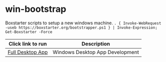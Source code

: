 # win-bootstrap

Boxstarter scripts to setup a new windows machine.
`. { Invoke-WebRequest -useb https://boxstarter.org/bootstrapper.ps1 } | Invoke-Expression; Get-Boxstarter -Force`

|Click link to run  |Description  |
|---------|---------|
|<a href='http://boxstarter.org/package/nr/url?https://raw.githubusercontent.com/smitpi/win-bootstrap/master/call-setup.ps1'>Full Desktop App</a>     | Windows Desktop App Development |
